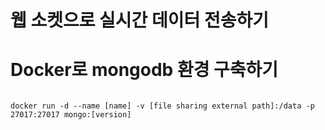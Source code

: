 # 웹 소켓으로 실시간 데이터 전송하기

# Docker로 mongodb 환경 구축하기

```shell

docker run -d --name [name] -v [file sharing external path]:/data -p 
27017:27017 mongo:[version]

```